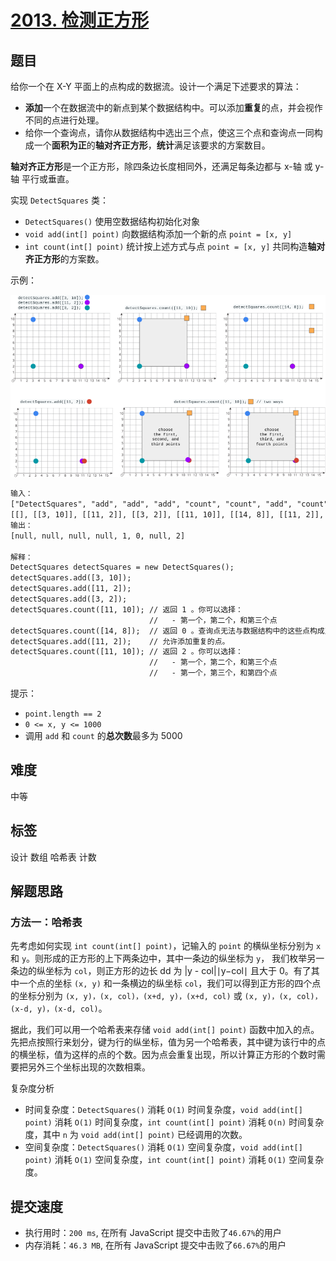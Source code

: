 # [2013. 检测正方形](https://leetcode-cn.com/problems/detect-squares/)

## 题目

给你一个在 X-Y 平面上的点构成的数据流。设计一个满足下述要求的算法：

- **添加**一个在数据流中的新点到某个数据结构中。可以添加**重复**的点，并会视作不同的点进行处理。
- 给你一个查询点，请你从数据结构中选出三个点，使这三个点和查询点一同构成一个**面积为正**的**轴对齐正方形**，**统计**满足该要求的方案数目。

**轴对齐正方形**是一个正方形，除四条边长度相同外，还满足每条边都与 x-轴 或 y-轴 平行或垂直。

实现 `DetectSquares` 类：

- `DetectSquares()` 使用空数据结构初始化对象
- `void add(int[] point)` 向数据结构添加一个新的点 `point = [x, y]`
- `int count(int[] point)` 统计按上述方式与点 `point = [x, y]` 共同构造**轴对齐正方形**的方案数。

示例：

![alt](./imgs/2013-eg1.png)

```txt
输入：
["DetectSquares", "add", "add", "add", "count", "count", "add", "count"]
[[], [[3, 10]], [[11, 2]], [[3, 2]], [[11, 10]], [[14, 8]], [[11, 2]], [[11, 10]]]
输出：
[null, null, null, null, 1, 0, null, 2]

解释：
DetectSquares detectSquares = new DetectSquares();
detectSquares.add([3, 10]);
detectSquares.add([11, 2]);
detectSquares.add([3, 2]);
detectSquares.count([11, 10]); // 返回 1 。你可以选择：
                               //   - 第一个，第二个，和第三个点
detectSquares.count([14, 8]);  // 返回 0 。查询点无法与数据结构中的这些点构成正方形。
detectSquares.add([11, 2]);    // 允许添加重复的点。
detectSquares.count([11, 10]); // 返回 2 。你可以选择：
                               //   - 第一个，第二个，和第三个点
                               //   - 第一个，第三个，和第四个点
```

提示：

- `point.length == 2`
- `0 <= x, y <= 1000`
- 调用 `add` 和 `count` 的**总次数**最多为 5000

## 难度

中等

## 标签

设计 数组 哈希表 计数

## 解题思路

### 方法一：哈希表

先考虑如何实现 `int count(int[] point)`，记输入的 `point` 的横纵坐标分别为 `x` 和 `y`。则形成的正方形的上下两条边中，其中一条边的纵坐标为 `y`， 我们枚举另一条边的纵坐标为 `col`，则正方形的边长 dd 为 |y - col|∣y−col∣ 且大于 0。有了其中一个点的坐标 `(x, y)` 和一条横边的纵坐标 `col`，我们可以得到正方形的四个点的坐标分别为 `(x, y)，(x, col)，(x+d, y)，(x+d, col)` 或 `(x, y)，(x, col)，(x-d, y)，(x-d, col)`。

据此，我们可以用一个哈希表来存储 `void add(int[] point)` 函数中加入的点。先把点按照行来划分，键为行的纵坐标，值为另一个哈希表，其中键为该行中的点的横坐标，值为这样的点的个数。因为点会重复出现，所以计算正方形的个数时需要把另外三个坐标出现的次数相乘。

复杂度分析

- 时间复杂度：`DetectSquares()` 消耗 `O(1)` 时间复杂度，`void add(int[] point)` 消耗 `O(1)` 时间复杂度，`int count(int[] point)` 消耗 `O(n)` 时间复杂度，其中 `n` 为 `void add(int[] point)` 已经调用的次数。
- 空间复杂度：`DetectSquares()` 消耗 `O(1)` 空间复杂度，`void add(int[] point)` 消耗 `O(1)` 空间复杂度，`int count(int[] point)` 消耗 `O(1)` 空间复杂度。

## 提交速度

- 执行用时：`200 ms`, 在所有 JavaScript 提交中击败了`46.67%`的用户
- 内存消耗：`46.3 MB`, 在所有 JavaScript 提交中击败了`66.67%`的用户
